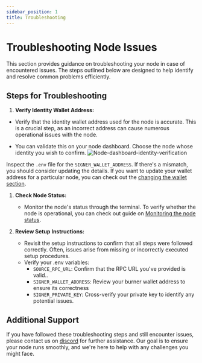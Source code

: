 ```yaml
---
sidebar_position: 1
title: Troubleshooting
---
```

# Troubleshooting Node Issues

This section provides guidance on troubleshooting your node in case of encountered issues. The steps outlined below are designed to help identify and resolve common problems efficiently.

## Steps for Troubleshooting

1. **Verify Identity Wallet Address:**
- Verify that the identity wallet address used for the node is accurate. This is a crucial step, as an incorrect address can cause numerous operational issues with the node.

- You can validate this on your node dashboard. Choose the node whose identity you wish to confirm.
![Node-dashboard-identity-verification](/images/wallet-address-verification.png)

Inspect the `.env` file for the `SIGNER_WALLET_ADDRESS`. If there's a mismatch, you should consider updating the details. If you want to update your wallet address for a particular node, you can check out the [changing the wallet section](#link-to-the-notion-page).


1. **Check Node Status:**
   - Monitor the node's status through the terminal. To verify whether the node is operational, you can check out guide on [Monitoring the node status](./monitoring.md). 

2. **Review Setup Instructions:**
   - Revisit the setup instructions to confirm that all steps were followed correctly. Often, issues arise from missing or incorrectly executed setup procedures.
   - Verify your .env variables: 
     - `SOURCE_RPC_URL`: Confirm that the RPC URL you've provided is valid.. 
     - `SIGNER_WALLET_ADDRESS`: Review your burner wallet address to ensure its correctness 
     - `SIGNER_PRIVATE_KEY`: Cross-verify your private key to identify any potential issues.
  

## Additional Support

If you have followed these troubleshooting steps and still encounter issues, please contact us on [discord](https://discord.com/invite/powerloom) for further assistance. Our goal is to ensure your node runs smoothly, and we're here to help with any challenges you might face.